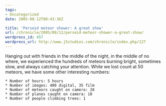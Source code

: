 ```yaml
---
tags:
- Uncategorized
date: 2005-08-12T00:43:36Z

title: 'Perseid meteor shower: A great show'
url: /chronicle/2005/08/12/perseid-meteor-shower-a-great-show/
wordpress_id: 457
wordpress_url: http://www.j5studios.com/chronicle/index.php/127
---
```


Hanging out with friends in the middle of the night, in the middle of no where, we experienced the hundreds of meteors burning bright, sometimes slow, and always catching your attention.  While we lost count at 50 meteors, we have some other interesting numbers:


    * Number of hours: 5 hours
    * Number of images: 400 digital, 35 film
    * Number of meteors caught on camera: 28
    * Number of planes caught on camera: 10
    * Number of people climbing trees: 1
